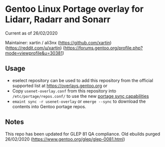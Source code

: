 # Gentoo Linux Portage overlay for Lidarr, Radarr and Sonarr

Current as of 26/02/2020

Maintainer: xartin / ali3nx (https://github.com/xartin) (https://reddit.com/u/xartin) (https://forums.gentoo.org/profile.php?mode=viewprofile&u=30381)

Usage
-----

* eselect repository can be used to add this repository from the official supported list at https://overlays.gentoo.org or
* Copy `usenet-overlay.conf` from this repository into `/etc/portage/repos.conf/` to use the new [portage sync capabilities](https://wiki.gentoo.org/wiki/Project:Portage/Sync)
* `emaint sync -r usenet-overlay` or `emerge --sync` to download the contents into Gentoo portage repos.  

Notes
-----

This repo has been updated for GLEP 81 QA compliance. Old ebuilds purged 26/02/2020 (https://www.gentoo.org/glep/glep-0081.html)
